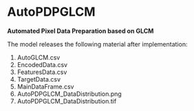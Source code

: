 # AutoPDPGLCM
**Automated Pixel Data Preparation based on GLCM**

The model releases the following material after implementation:

1. AutoGLCM.csv
2. EncodedData.csv
3. FeaturesData.csv
4. TargetData.csv
5. MainDataFrame.csv
6. AutoPDPGLCM_DataDistribution.png
7. AutoPDPGLCM_DataDistribution.tif
